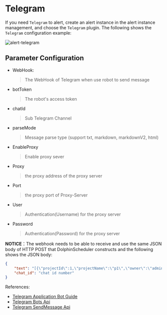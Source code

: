 # Telegram

If you need `Telegram` to alert, create an alert instance in the alert instance management, and choose the `Telegram` plugin.
The following shows the `Telegram` configuration example:

![alert-telegram](/img/new_ui/dev/alert/alert_telegram.png)

## Parameter Configuration

* WebHook:
  > The WebHook of Telegram when use robot to send message
* botToken
  > The robot's access token
* chatId
  > Sub Telegram Channel
* parseMode
  > Message parse type (support txt, markdown, markdownV2, html)
* EnableProxy
  > Enable proxy sever
* Proxy
  > the proxy address of the proxy server
* Port
  > the proxy port of Proxy-Server
* User
  > Authentication(Username) for the proxy server
* Password
  > Authentication(Password) for the proxy server

**NOTICE**：The webhook needs to be able to receive and use the same JSON body of HTTP POST that DolphinScheduler constructs and the following shows the JSON body:

```json
{
    "text": "[{\"projectId\":1,\"projectName\":\"p1\",\"owner\":\"admin\",\"processId\":35,\"processDefinitionCode\":4928367293568,\"processName\":\"s11-3-20220324084708668\",\"taskCode\":4928359068928,\"taskName\":\"s1\",\"taskType\":\"SHELL\",\"taskState\":\"FAILURE\",\"taskStartTime\":\"2022-03-24 08:47:08\",\"taskEndTime\":\"2022-03-24 08:47:09\",\"taskHost\":\"192.168.1.103:1234\",\"logPath\":\"\"}]",
    "chat_id": "chat id number"
}
```

References:
- [Telegram Application Bot Guide](https://core.telegram.org/bots)
- [Telegram Bots Api](https://core.telegram.org/bots/api)
- [Telegram SendMessage Api](https://core.telegram.org/bots/api#sendmessage)

